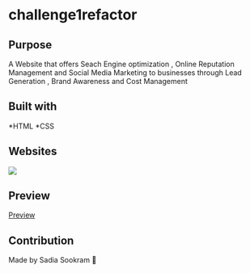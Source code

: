 # challenge1refactor

## Purpose
A Website that offers Seach Engine optimization , Online Reputation Management 
and Social Media Marketing to businesses through Lead Generation , Brand Awareness and Cost Management 

## Built with
*HTML
*CSS

## Websites

![](https://sadiasookram.github.io/challenge1refactor/)

## Preview

[Preview](assets/images/preview.png)

## Contribution 
Made by Sadia Sookram 💙

